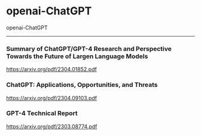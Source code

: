 # openai-ChatGPT
openai-ChatGPT

-----

### Summary of ChatGPT/GPT-4 Research and Perspective Towards the Future of Largen Language Models

https://arxiv.org/pdf/2304.01852.pdf


### ChatGPT: Applications, Opportunities, and Threats

https://arxiv.org/pdf/2304.09103.pdf


### GPT-4 Technical Report

https://arxiv.org/pdf/2303.08774.pdf
